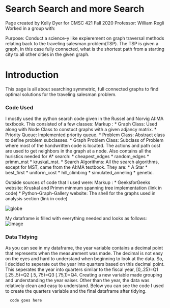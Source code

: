 # Search Search and more Search

Page created by Kelly Dyer for CMSC 421 Fall 2020 Professor: William Regli
Worked in a group with: 

Purpose: Conduct a science-y like expierement on graph traversal methods relating back to the traveling salesman problem(TSP). The TSP is given a graph, in this case fully connected, what is the shortest path from a starting city to all other cities in the given graph.

# Introduction

  This page is all about searching symmetric, full connected graphs to find optimal solutions for the traveling salesman problem.
  
### Code Used

  I mostly used the python search code given in the Russel and Norvig AI:MA textbook. This consisted of a few classes:
   Markup : * Graph Class: Used along with Node Class to constuct graphs with a given adjancy matrix. 
          * Priority Queue: Implemented priority queue.
          * Problem Class: Abstract class to define problem subclasses.
          * Graph Problem Class: Subclass of Problem where most of the handwritten code is located. The actions and path cost are used to get neighbors in the graph at a node. Also contains all the huristics needed for A* search:
            * cheapest_edges
            * random_edges
            * primm_mst
            * kruskal_mst.
          * Search Algorithms: All the search algorithms, except for MST, came from the AI:MA textbook. They are:
            * A Star
            * best_first
            * uniform_cost
            * hill_climbing
            * simulated_anneling
            * genetic.
 
  Outside sources of code that I used were: 
    Markup : * GeeksforGeeks website: Kruskal and Primm minmum spanning tree implementation (link in code)
             * Python-Graph-Gallery website: The shell for the graphs used in analysis section (link in code)
    
    
  
![globe](https://user-images.githubusercontent.com/66328517/88014096-13b5de00-caec-11ea-8ce0-b342623ddbee.png)

My dataframe is filled with everything needed and looks as follows:
![image](https://user-images.githubusercontent.com/66328517/88014651-7491e600-caed-11ea-89d6-baf3462519bc.png)

### Data Tidying
  As you can see in my dataframe, the year variable contains a decimal point that represents when the measurement was made. The decimal is not easy on the eyes and hard to understand when beginning to look at the data. So, I decided to seperate out the year into quarters based on this decimal point. This seperates the year into quarters similar to the fiscal year, [0,.25)=Q1 [.25,.5)=Q2 [.5,.75)=Q3 [.75,1)=Q4. Creating a new variable made grouping and understanding the year eaiser. Other than the year, the data was relatively clean and easy to understand. Below you can see the code I used to create the quarters variable and the final dataframe after tidying. 
```markdown
  code goes here
```


